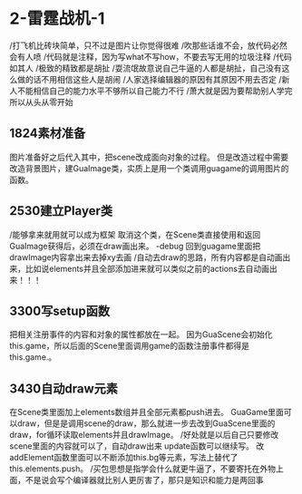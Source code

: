 # 2-雷霆战机-1
/打飞机比砖块简单，只不过是图片让你觉得很难
/吹那些话谁不会，放代码必然会有人喷
/代码就是注释，因为写what不写how，不要去写无用的垃圾注释
/代码如其人
/极致的精致都是胡扯
/耍流氓故意说自己牛逼的人都是胡扯，自己没有这么做的话不用相信这些人是胡闹
/人家选择编辑器的原因有其原因不用去否定
/新人不能相信自己的能力水平不够所以自己能力不行
/萧大就是因为要帮助别人学完所以从头从零开始

## 1824素材准备
图片准备好之后代入其中，把scene改成面向对象的过程。
但是改造过程中需要改造背景图片，建GuaImage类，实质上是用一个类调用guagame的调用图片的函数。

## 2530建立Player类
/能够拿来就用就可以成为框架
取消这个类，在Scene类直接使用和返回GuaImage获得后，必须在draw画出来。
-debug 回到guagame里面把drawImage内容拿出来去掉xy去画
/自动去draw的思路，所有内容都是自动画出来，比如说elements并且全部添加进来就可以类似之前的actions去自动画出来！！！

## 3300写setup函数
把相关注册事件的内容和对象的属性都放在一起。
因为GuaScene会初始化this.game，所以后面的Scene里面调用game的函数注册事件都得是this.game.。

## 3430自动draw元素
在Scene类里面加上elements数组并且全部元素都push进去。
GuaGame里面可以draw，但是是调用scene的draw，那么就进一步去改到GuaScene里面的draw，for循环读取elements并且drawImage。
/好处就是以后自己只要修改scene里面的内容就可以了，自动draw出来
update函数可以继续写。
改addElement函数里面可以不断添加this.bg等元素，写法上替代了this.elements.push。
/买包思想是指学会什么就更牛逼了，不要寄托在外物上面，不是说会写个编译器就比别人更厉害了，那只是知识和能力是两回事

